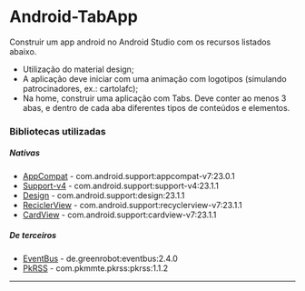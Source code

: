 # Android-TabApp
Construir um app android no Android Studio com os recursos listados abaixo.

* Utilização do material design;
* A aplicação deve iniciar com uma animação com logotipos (simulando patrocinadores, ex.: cartolafc);
* Na home, construir uma aplicação com Tabs. Deve conter ao menos 3 abas, e dentro de cada aba diferentes tipos de conteúdos e elementos.

### Bibliotecas utilizadas
##### Nativas
* [AppCompat] - com.android.support:appcompat-v7:23.0.1
* [Support-v4] - com.android.support:support-v4:23.1.1
* [Design] - com.android.support:design:23.1.1
* [ReciclerView] - com.android.support:recyclerview-v7:23.1.1
* [CardView] - com.android.support:cardview-v7:23.1.1

##### De terceiros
* [EventBus] - de.greenrobot:eventbus:2.4.0
* [PkRSS] - com.pkmmte.pkrss:pkrss:1.1.2


---
[AppCompat]:https://developer.android.com/tools/support-library/features.html
[Support-v4]:http://developer.android.com/intl/pt-br/tools/support-library/index.html
[Design]:http://android-developers.blogspot.com.br/2015/05/android-design-support-library.html
[ReciclerView]:https://developer.android.com/training/material/lists-cards.html
[CardView]:http://developer.android.com/intl/pt-br/training/material/lists-cards.html
[EventBus]:https://github.com/greenrobot/EventBus
[PkRSS]:https://github.com/Pkmmte/PkRSS


